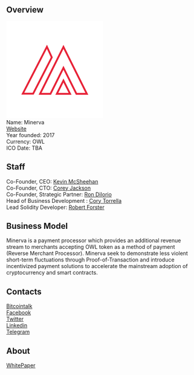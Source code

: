 ## Overview
![ logo](../projects/logo/minerva.png)  
Name: Minerva   
[Website](https://minerva.com/)  
Year founded: 2017  
Currency: OWL   
ICO Date: TBA
## Staff
Co-Founder, CEO: [Kevin McSheehan](../people/kevin_mcsheehan.md)  
Co-Founder, CTO: [Corey Jackson](../people/corey_jackson.md)  
Co-Founder, Strategic Partner: [Ron DiIorio](../people/ron_diiorio.md)  
Head of Business Development : [Cory Torrella](../people/cory_torrella.md)  
Lead Solidity Developer: [Robert Forster](../people/robert_forster.md)  
## Business Model
Minerva is a payment processor which provides an
additional revenue stream to merchants accepting OWL token as a method
of payment (Reverse Merchant Processor). Minerva seek to demonstrate less violent short-term fluctuations
through Proof-of-Transaction and introduce incentivized payment solutions
to accelerate the mainstream adoption of cryptocurrency and smart contracts.
## Contacts  
[Bitcointalk](https://bitcointalk.org/index.php?topic=2072362.0)   
[Facebook](https://www.facebook.com/MinervaToken/)   
[Twitter](https://twitter.com/minervatoken)  
[Linkedin](https://www.linkedin.com/company/11231782/)     
[Telegram](https://t.me/minervachat)  
## About
[WhitePaper](https://minerva.com/whitepaper.pdf)
